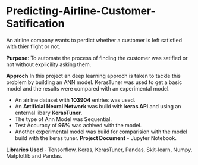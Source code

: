 # Predicting-Airline-Customer-Satification
An airline company wants to perdict whether a customer is left satisfied with thier flight or not.

**Purpose**: To automate the process of finding the customer was satified or not without explicility asking them.

**Approch**
In this project an deep learning approch is taken to tackle this problem by building an ANN model. KerasTuner was used to get a basic model and the results were compared with an experimental model.

 - An airline dataset with **103904** entries was used.
 - An **Artificial Neural Network** was build with **keras API** and using an enternal libary **KerasTuner**.
 - The type of Ann Model was Sequential.
 - Test Accuracy of **96%** was achived with the model.
 - Another experimental model was build for comparision with the model build with the keras tuner.
**Project Document** - Jupyter Notebook.

**Libraries Used** - Tensorflow, Keras, KerasTuner, Pandas, Skit-learn, Numpy, Matplotlib and Pandas.

